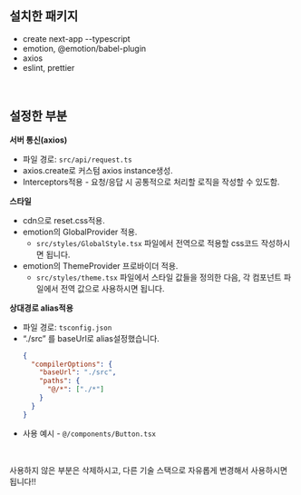 ## 설치한 패키지

- create next-app --typescript
- emotion, @emotion/babel-plugin
- axios
- eslint, prettier

</br>

## 설정한 부분

**서버 통신(axios)**

- 파일 경로: `src/api/request.ts`
- axios.create로 커스텀 axios instance생성.
- Interceptors적용 - 요청/응답 시 공통적으로 처리할 로직을 작성할 수 있도함.

**스타일**

- cdn으로 reset.css적용.
- emotion의 GlobalProvider 적용.
  - `src/styles/GlobalStyle.tsx` 파일에서 전역으로 적용할 css코드 작성하시면 됩니다.
- emotion의 ThemeProvider 프로바이더 적용.
  - `src/styles/theme.tsx` 파일에서 스타일 값들을 정의한 다음, 각 컴포넌트 파일에서 전역 값으로 사용하시면 됩니다.

**상대경로 alias적용**

- 파일 경로: `tsconfig.json`
- “./src” 를 baseUrl로 alias설정했습니다.
  ```json
  {
    "compilerOptions": {
      "baseUrl": "./src",
      "paths": {
        "@/*": ["./*"]
      }
    }
  }
  ```
- 사용 예시 - `@/components/Button.tsx`

</br>

사용하지 않은 부분은 삭제하시고, 다른 기술 스택으로 자유롭게 변경해서 사용하시면 됩니다!!
